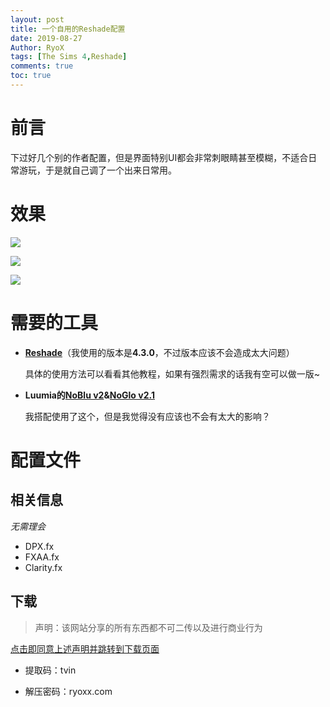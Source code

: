 ```yaml
---
layout: post
title: 一个自用的Reshade配置
date: 2019-08-27
Author: RyoX
tags: [The Sims 4,Reshade]
comments: true
toc: true
---
```


# 前言

下过好几个别的作者配置，但是界面特别UI都会非常刺眼睛甚至模糊，不适合日常游玩，于是就自己调了一个出来日常用。

# 效果

![](https://raw.githubusercontent.com/ryoxxyz/MyPage/master/images/2019-08-27/reshade_humen_effect_0.png)

![](https://raw.githubusercontent.com/ryoxxyz/MyPage/master/images/2019-08-27/reshade_humen_effect_1.png)

![](https://raw.githubusercontent.com/ryoxxyz/MyPage/master/images/2019-08-27/reshade_environment_0.png)

# 需要的工具

- **[Reshade](https://reshade.me/ "Reshade")**（我使用的版本是**4.3.0**，不过版本应该不会造成太大问题）

  具体的使用方法可以看看其他教程，如果有强烈需求的话我有空可以做一版~

- **Luumia的[NoBlu v2](https://luumiasims.com/post/176043227929/its-been-well-over-a-year-since-noblu-v1-came-out "NoBlu v2")&[NoGlo v2.1](https://luumiasims.com/post/167217001494/i-released-the-noglo-mod-about-a-year-and-a-half "NoGlo v2.1")**

  我搭配使用了这个，但是我觉得没有应该也不会有太大的影响？

# 配置文件

## 相关信息

*无需理会*

- DPX.fx
- FXAA.fx
- Clarity.fx

## 下载

> 声明：该网站分享的所有东西都不可二传以及进行商业行为

[点击即同意上述声明并跳转到下载页面](https://pan.baidu.com/s/1TPz_6OMcLxry3WzzGtyq6w "BaiduPan")

- 提取码：tvin

- 解压密码：ryoxx.com